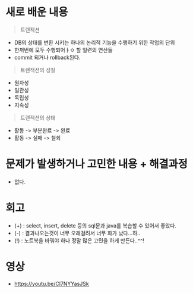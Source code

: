 # 새로 배운 내용
> 트랜잭션
- DB의 상태를 변환 시키는 하나의 논리적 기능을 수행하기 위한 작업의 단위
- 한꺼번에 모두 수행되어ㅑㅇ 할 일련의 연산들
- commit 되거나 rollback된다.

> 트랜잭션의 성질
- 원자성
- 일관성
- 독립성
- 지속성

> 트랜잭션의 상태
- 활동 -> 부분완료 -> 완료
- 활동 -> 실패 -> 철회

# 문제가 발생하거나 고민한 내용 + 해결과정
- 없다.

# 회고
- (+) : select, insert, delete 등의 sql문과 java를 복습할 수 있어서 좋았다.
- (-) : 결과나오는것이 너무 오래걸려서 너무 화가 났다...하..
- (!) : 노트북을 바꿔야 하나 정말 많은 고민을 하게 만든다..^^!

# 영상
- https://youtu.be/Cl7NYYasJSk

